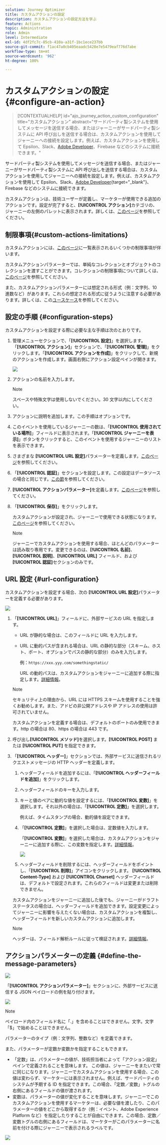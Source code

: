 ```yaml
---
solution: Journey Optimizer
title: カスタムアクションの設定
description: カスタムアクションの設定方法を学ぶ
feature: Actions
topic: Administration
role: Admin
level: Intermediate
exl-id: 4df2fc7c-85cb-410a-a31f-1bc1ece237bb
source-git-commit: f1ac47a0cb405eaadc5428e7e5479eaf776d7abe
workflow-type: tm+mt
source-wordcount: '962'
ht-degree: 100%

---
```


# カスタムアクションの設定 {#configure-an-action}

>[!CONTEXTUALHELP]
>id="ajo_journey_action_custom_configuration"
>title="カスタムアクション"
>abstract="サードパーティ製システムを使用してメッセージを送信する場合、またはジャーニーがサードパーティ製システムに API 呼び出しを送信する場合は、カスタムアクションを使用してジャーニーへの接続を設定します。例えば、カスタムアクションを使用して Epsilon、Slack、[Adobe Developer](https://developer.adobe.com/)、Firebase などのシステムに接続できます。"

サードパーティ製システムを使用してメッセージを送信する場合、またはジャーニーがサードパーティ製システムに API 呼び出しを送信する場合は、カスタムアクションを使用してジャーニーへの接続を設定します。例えば、カスタムアクションを使用して Epsilon、Slack、[Adobe Developer](https://developer.adobe.com){target=&quot;_blank&quot;}、Firebase などのシステムに接続できます。

カスタムアクションは、技術ユーザーが定義し、マーケターが使用できる追加のアクションです。設定が完了すると、**[!UICONTROL アクション]**&#x200B;カテゴリの、ジャーニーの左側のパレットに表示されます。詳しくは、[このページ](../building-journeys/about-journey-activities.md#action-activities)を参照してください。

## 制限事項{#custom-actions-limitations}

カスタムアクションには、[このページ](../start/limitations.md)に一覧表示されるいくつかの制限事項が伴います。

カスタムアクションパラメーターでは、単純なコレクションとオブジェクトのコレクションを渡すことができます。コレクションの制限事項について詳しくは、[このページ](../building-journeys/collections.md#limitations)を参照してください。

また、カスタムアクションパラメーターには想定される形式（例：文字列、10 進数など）があります。これらの想定される形式に従うように注意する必要があります。詳しくは、この[ユースケース](../building-journeys/collections.md)を参照してください。


## 設定の手順 {#configuration-steps}

カスタムアクションを設定する際に必要な主な手順は次のとおりです。

1. 管理メニューセクションで、「**[!UICONTROL 設定]**」を選択します。「**[!UICONTROL アクション]**」セクションで、「**[!UICONTROL 管理]**」をクリックします。「**[!UICONTROL アクションを作成]**」をクリックして、新規のアクションを作成します。画面右側にアクション設定ペインが開きます。


   ![](assets/custom2.png)

1. アクションの名前を入力します。

   >[!NOTE]
   >
   >スペースや特殊文字は使用しないでください。30 文字以内にしてください。

1. アクションに説明を追加します。この手順はオプションです。
1. このイベントを使用しているジャーニーの数は、「**[!UICONTROL 使用されている場所]**」フィールドに表示されます。「**[!UICONTROL ジャーニーを表示]**」ボタンをクリックすると、このイベントを使用するジャーニーのリストを表示できます。
1. さまざまな **[!UICONTROL URL 設定]**&#x200B;パラメーターを定義します。[このページ](../action/about-custom-action-configuration.md#url-configuration)を参照してください。
1. 「**[!UICONTROL 認証]**」セクションを設定します。この設定はデータソースの場合と同じです。[この節](../datasource/external-data-sources.md#custom-authentication-mode)を参照してください。
1. **[!UICONTROL アクションパラメーター]**&#x200B;を定義します。[このページ](../action/about-custom-action-configuration.md#define-the-message-parameters)を参照してください。
1. 「**[!UICONTROL 保存]**」をクリックします。

   カスタムアクションが設定され、ジャーニーで使用できる状態になります。[このページ](../building-journeys/about-journey-activities.md#action-activities)を参照してください。

   >[!NOTE]
   >
   >ジャーニーでカスタムアクションを使用する場合、ほとんどのパラメーターは読み取り専用です。変更できるのは、**[!UICONTROL 名前]**、**[!UICONTROL 説明]**、**[!UICONTROL URL]** フィールド、および&#x200B;**[!UICONTROL 認証]**&#x200B;セクションのみです。

## URL 設定 {#url-configuration}

カスタムアクションを設定する場合、次の **[!UICONTROL URL 設定]**&#x200B;パラメーターを定義する必要があります。

![](assets/journeyurlconfiguration.png)

1. 「**[!UICONTROL URL]**」フィールドに、外部サービスの URL を指定します。

   * URL が静的な場合は、このフィールドに URL を入力します。

   * URL に動的パスが含まれる場合は、URL の静的な部分（スキーム、ホスト、ポート、オプションでパスの静的な部分）のみを入力します。

      例：`https://xxx.yyy.com/somethingstatic/`

      URL の動的パスは、カスタムアクションをジャーニーに追加する際に指定します。[詳細情報](../building-journeys/using-custom-actions.md)。
   >[!NOTE]
   >
   >セキュリティ上の理由から、URL には HTTPS スキームを使用することを強くお勧めします。また、アドビの非公開アドレスや IP アドレスの使用は許可されていません。
   >
   >カスタムアクションを定義する場合は、デフォルトのポートのみ使用できます。http の場合は 80、https の場合は 443 です。

1. 呼び出し&#x200B;**[!UICONTROL メソッド]**&#x200B;を選択します。**[!UICONTROL POST]** または **[!UICONTROL PUT]** を指定できます。
1. 「**[!UICONTROL ヘッダー]**」セクションでは、外部サービスに送信されるリクエストメッセージの HTTP ヘッダーを定義します。
   1. ヘッダーフィールドを追加するには、「**[!UICONTROL ヘッダーフィールドを追加]**」をクリックします。
   1. ヘッダーフィールドのキーを入力します。
   1. キーと値のペアに動的な値を設定するには、「**[!UICONTROL 変数]**」を選択します。それ以外の場合は、「**[!UICONTROL 定数]**」を選択します。

      例えば、タイムスタンプの場合、動的値を設定できます。

   1. 「**[!UICONTROL 定数]**」を選択した場合は、定数値を入力します。

      「**[!UICONTROL 変数]**」を選択した場合は、カスタムアクションをジャーニーに追加する際に、この変数を指定します。[詳細情報](../building-journeys/using-custom-actions.md)。

      ![](assets/journeyurlconfiguration2.png)

   1. ヘッダーフィールドを削除するには、ヘッダーフィールドをポイントし、「**[!UICONTROL 削除]**」アイコンをクリックします。
   **[!UICONTROL Content-Type]** および **[!UICONTROL Charset]** ヘッダーフィールドは、デフォルトで設定されます。これらのフィールドは変更または削除できません。

   カスタムアクションをジャーニーに追加した後でも、ジャーニーがドラフトステータスの場合は、ヘッダーフィールドを追加できます。設定変更によってジャーニーに影響を与えたくない場合は、カスタムアクションを複製し、ヘッダーフィールドを新しいカスタムアクションに追加します。

   >[!NOTE]
   >
   >ヘッダーは、フィールド解析ルールに従って検証されます。[詳細情報](https://tools.ietf.org/html/rfc7230#section-3.2.4)。

## アクションパラメーターの定義 {#define-the-message-parameters}

![](assets/messageparameterssection.png)

「**[!UICONTROL アクションパラメーター]**」セクションに、外部サービスに送信する JSON ペイロードの例を貼り付けます。

![](assets/customactionpayloadmessage.png)

>[!NOTE]
>
>ペイロード内のフィールド名に「.」を含めることはできません。文字。文字「$」で始めることはできません。

パラメーターのタイプ（例：文字列、整数など）を定義できます。

また、パラメーターが定数か変数かを指定することもできます。

* 「定数」は、パラメーターの値が、技術担当者によって「アクション設定」ペインで定義されることを意味します。
この値は、ジャーニーをまたいで常に同じになります。ジャーニーでカスタムアクションを使用する場合、この値は変わらず、マーケターには表示されません。例えば、サードパーティのシステムが予期する ID を指定できます。この場合、「定数／変数」トグルの右側にあるフィールドの値が渡されます。
* 変数は、パラメーターの値が変化することを意味します。ジャーニーでこのカスタムアクションを使用するマーケターは、必要な値を渡したり、このパラメーターの値をどこから取得するか（例：イベント、Adobe Experience Platform など）を指定したりすることが自由にできます。この場合、定数／変数トグルの右側にあるフィールドは、マーケターがこのパラメーターに名前を付ける際にジャーニーで表示されるラベルです。

![](assets/customactionpayloadmessage2.png)
